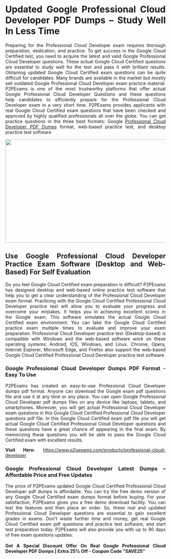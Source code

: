 <h1 style="text-align: justify;"><strong>Updated Google Professional Cloud Developer PDF Dumps &ndash; Study Well In Less Time</strong></h1>

<p style="text-align: justify;">Preparing for the Professional Cloud Developer&nbsp;exam requires thorough preparation, dedication, and practice. To get success in the Google Cloud Certified&nbsp;test, you need to acquire the latest and valid&nbsp;Google Professional Cloud Developer questions. These actual Google Cloud Certified&nbsp;questions are essential&nbsp;to study well&nbsp;for the test and pass it with brilliant results. Obtaining&nbsp;updated Google Cloud Certified exam questions can be quite difficult for&nbsp;candidates. Many brands are available in the market but mostly sell outdated Google Professional Cloud Developer exam practice material. P2PExams&nbsp;is one of the&nbsp;most trustworthy platforms that offer&nbsp;actual Google&nbsp;Professional Cloud Developer Questions&nbsp;and these&nbsp;questions help&nbsp;candidates to&nbsp;efficiently prepare for the Professional Cloud Developer&nbsp;exam in a very short time. P2PExams&nbsp;provides applicants with real&nbsp;Google Cloud Certified&nbsp;exam questions that&nbsp;have been checked and approved by highly qualified professionals all over the globe. You can get practice questions in the three best formats: Google <a href="https://www.p2pexams.com/google/pdf/professional-cloud-developer">Professional Cloud Developer PDF Dumps</a> format, web-based practice test, and desktop practice test software</p>

<p style="text-align: center;"><a href="https://www.p2pexams.com/products/professional-cloud-developer"><img alt="" src="https://i.ibb.co/hD4gsPW/p2p1.jpg" style="width: 640px; height: 324px;" /></a></p>

<h2 style="text-align: justify;"><strong>Use Google Professional Cloud Developer Practice Exam Software (Desktop and Web-Based) For Self Evaluation</strong></h2>

<p style="text-align: justify;">Do you feel Google Cloud Certified exam preparation is difficult? P2PExams has designed desktop and web-based online practice test software that help you to get a clear understanding of the Professional Cloud Developer exam format. Practicing with the Google Cloud Certified Professional Cloud Developer practice test will allow you to evaluate your progress and overcome your mistakes. It helps you in achieving excellent scores in the&nbsp;Google exam.&nbsp;This software simulates the actual Google Cloud Certified&nbsp;exam environment. You can take the Google Cloud Certified practice exam multiple times to evaluate and improve your exam preparation. Professional Cloud Developer practice test (Desktop-based)&nbsp;is compatible with Windows and the web-based software work on these operating systems: Android, IOS, Windows, and Linux. Chrome, Opera, Internet Explorer, Microsoft Edge, and Firefox also support the web-based Google Cloud Certified Professional Cloud Developer practice test software.</p>

<h3 style="text-align: justify;"><strong>Google Professional Cloud Developer Dumps PDF Format - Easy To Use</strong></h3>

<p style="text-align: justify;">P2PExams has created an easy-to-use Professional Cloud Developer dumps pdf format. Anyone can download the Google exam pdf questions file and use it at any time or any place. You can open&nbsp;Google Professional Cloud Developer pdf dumps&nbsp;files on any device like&nbsp;laptops, tablets, and smartphones. Moreover, you will get actual Professional Cloud Developer exam&nbsp;questions in this Google Cloud Certified Professional Cloud Developer questions pdf file. In this Google Cloud Certified exam pdf file you will get actual Google Cloud Certified Professional Cloud Developer questions and these questions have a great chance of appearing in the final exam. By memorizing these questions you will be able to pass the Google Cloud Certified exam with excellent results.</p>

<p style="text-align: justify;"><strong>Visit Here:</strong>&nbsp;<a href="https://www.p2pexams.com/products/professional-cloud-developer">https://www.p2pexams.com/products/professional-cloud-developer</a></p>

<h3 style="text-align: justify;"><strong>Google Professional Cloud Developer Latest Dumps &ndash; Affordable Price and Free Updates</strong></h3>

<p style="text-align: justify;">The price of P2PExams updated Google Cloud Certified Professional Cloud Developer pdf dumps is affordable. You can try the free demo version of any Google Cloud Certified exam dumps format before buying. For your satisfaction, P2PExams gives you a free demo download facility. You can test the features and then place an order. So, these real and updated Professional Cloud Developer questions&nbsp;are essential to gain excellent grades in exams. Don&#39;t waste further time and money, get real Google Cloud Certified exam pdf questions and practice test software, and start test preparation today. P2PExams will also provide you with up to 90 days of free exam questions updates.<br />
<br />
<strong>Get A Special Discount Offer On Real Google Professional Cloud Developer PDF Dumps&nbsp;| Extra 25% Off - Coupon Code &quot;SAVE25&quot;</strong></p>

